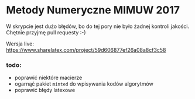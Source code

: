 # Metody Numeryczne MIMUW 2017

W skrypcie jest dużo błędów, bo do tej pory nie było żadnej kontroli jakości. Chętnie przyjmę pull requesty :-)

Wersja live: https://www.sharelatex.com/project/59d606877ef26a08a8cf3c58

### todo:

 * poprawić niektóre macierze
 * ogarnąć pakiet `minted` do wpisywania kodów algorytmów
 * poprawić błędy latexowe
